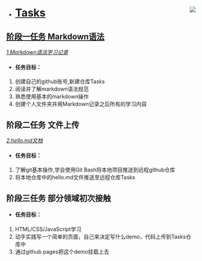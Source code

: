 <a href="https://github.com/Tasks">
  <img align="right" src="https://x0.ifengimg.com/res/2022/CE2883F0A0D11D9DD2EBED25AA3D3F52E5926615_size801_w527_h794.png"/)
</a>
  
+ #  **Tasks**
## 阶段一任务  Markdown语法
 *[1.Markdown语法学习记录](https://github.com/Rainywhisper/Tasks/blob/73ef480b37fd9443440d6762cbb694e651cd1381/Markdown%E8%AF%AD%E6%B3%95%E5%AD%A6%E4%B9%A0.md)*
+ #### 任务目标：
1. 创建自己的github账号,新建仓库Tasks
2. 阅读并了解markdown语法规范
3. 熟悉使用基本的markdown操作
4. 创建个人文件夹并用Markdown记录之后所有的学习内容
  
  ## 阶段二任务  文件上传 
 *[2.hello.md文档](https://github.com/Rainywhisper/Tasks/blob/d28d74f447558fa3eaccd145b8defdb823b51229/hello.md)*
+ #### 任务目标：
1. 了解git基本操作,学会使用Git Bash将本地项目推送到远程github仓库
2. 将本地仓库中的hello.md文件推送至远程仓库Tasks
  
## 阶段三任务 部分领域初次接触
+ #### 任务目标：
1. HTML/CSS/JavaScript学习  
2. 动手实践写一个简单的页面，自己来决定写什么demo，代码上传到Tasks仓库中  
3. 通过github pages把这个demo挂载上去
